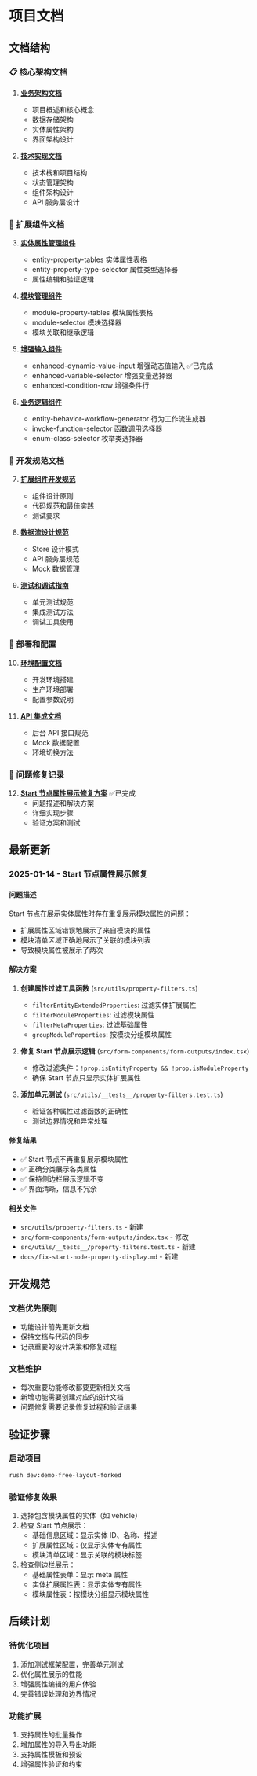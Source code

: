 # 项目文档

## 文档结构

### 📋 核心架构文档

1. **[业务架构文档](./business-architecture.md)**
   - 项目概述和核心概念
   - 数据存储架构
   - 实体属性架构
   - 界面架构设计

2. **[技术实现文档](./technical-implementation.md)**
   - 技术栈和项目结构
   - 状态管理架构
   - 组件架构设计
   - API 服务层设计

### 🧩 扩展组件文档

3. **[实体属性管理组件](./components/entity-property-components.md)**
   - entity-property-tables 实体属性表格
   - entity-property-type-selector 属性类型选择器
   - 属性编辑和验证逻辑

4. **[模块管理组件](./components/module-components.md)**
   - module-property-tables 模块属性表格
   - module-selector 模块选择器
   - 模块关联和继承逻辑

5. **[增强输入组件](./components/enhanced-input-components.md)**
   - enhanced-dynamic-value-input 增强动态值输入 ✅已完成
   - enhanced-variable-selector 增强变量选择器
   - enhanced-condition-row 增强条件行

6. **[业务逻辑组件](./components/business-logic-components.md)**
   - entity-behavior-workflow-generator 行为工作流生成器
   - invoke-function-selector 函数调用选择器
   - enum-class-selector 枚举类选择器

### 🔧 开发规范文档

7. **[扩展组件开发规范](./development/extension-component-guidelines.md)**
   - 组件设计原则
   - 代码规范和最佳实践
   - 测试要求

8. **[数据流设计规范](./development/data-flow-guidelines.md)**
   - Store 设计模式
   - API 服务层规范
   - Mock 数据管理

9. **[测试和调试指南](./development/testing-debugging-guide.md)**
   - 单元测试规范
   - 集成测试方法
   - 调试工具使用

### 🚀 部署和配置

10. **[环境配置文档](./deployment/environment-setup.md)**
    - 开发环境搭建
    - 生产环境部署
    - 配置参数说明

11. **[API 集成文档](./deployment/api-integration.md)**
    - 后台 API 接口规范
    - Mock 数据配置
    - 环境切换方法

### 📝 问题修复记录

12. **[Start 节点属性展示修复方案](./fix-start-node-property-display.md)** ✅已完成
    - 问题描述和解决方案
    - 详细实现步骤
    - 验证方案和测试

## 最新更新

### 2025-01-14 - Start 节点属性展示修复

#### 问题描述
Start 节点在展示实体属性时存在重复展示模块属性的问题：
- 扩展属性区域错误地展示了来自模块的属性
- 模块清单区域正确地展示了关联的模块列表
- 导致模块属性被展示了两次

#### 解决方案
1. **创建属性过滤工具函数** (`src/utils/property-filters.ts`)
   - `filterEntityExtendedProperties`: 过滤实体扩展属性
   - `filterModuleProperties`: 过滤模块属性
   - `filterMetaProperties`: 过滤基础属性
   - `groupModuleProperties`: 按模块分组模块属性

2. **修复 Start 节点展示逻辑** (`src/form-components/form-outputs/index.tsx`)
   - 修改过滤条件：`!prop.isEntityProperty && !prop.isModuleProperty`
   - 确保 Start 节点只显示实体扩展属性

3. **添加单元测试** (`src/utils/__tests__/property-filters.test.ts`)
   - 验证各种属性过滤函数的正确性
   - 测试边界情况和异常处理

#### 修复结果
- ✅ Start 节点不再重复展示模块属性
- ✅ 正确分类展示各类属性
- ✅ 保持侧边栏展示逻辑不变
- ✅ 界面清晰，信息不冗余

#### 相关文件
- `src/utils/property-filters.ts` - 新建
- `src/form-components/form-outputs/index.tsx` - 修改
- `src/utils/__tests__/property-filters.test.ts` - 新建
- `docs/fix-start-node-property-display.md` - 新建

## 开发规范

### 文档优先原则
- 功能设计前先更新文档
- 保持文档与代码的同步
- 记录重要的设计决策和修复过程

### 文档维护
- 每次重要功能修改都要更新相关文档
- 新增功能需要创建对应的设计文档
- 问题修复需要记录修复过程和验证结果

## 验证步骤

### 启动项目
```bash
rush dev:demo-free-layout-forked
```

### 验证修复效果
1. 选择包含模块属性的实体（如 vehicle）
2. 检查 Start 节点展示：
   - 基础信息区域：显示实体 ID、名称、描述
   - 扩展属性区域：仅显示实体专有属性
   - 模块清单区域：显示关联的模块标签
3. 检查侧边栏展示：
   - 基础属性表单：显示 meta 属性
   - 实体扩展属性表：显示实体专有属性
   - 模块属性表：按模块分组显示模块属性

## 后续计划

### 待优化项目
1. 添加测试框架配置，完善单元测试
2. 优化属性展示的性能
3. 增强属性编辑的用户体验
4. 完善错误处理和边界情况

### 功能扩展
1. 支持属性的批量操作
2. 增加属性的导入导出功能
3. 支持属性模板和预设
4. 增强属性验证和约束

